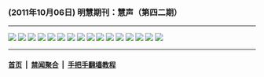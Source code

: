 ### (2011年10月06日) 明慧期刊：慧声（第四二期） 

---

<img src="http://qikan.minghui.org/mhqkpage/qikanimage/2011/10/06/huisheng-42-pdf-online1.png"/> 

<img src="http://qikan.minghui.org/mhqkpage/qikanimage/2011/10/06/huisheng-42-pdf-online2.png"/> 

<img src="http://qikan.minghui.org/mhqkpage/qikanimage/2011/10/06/huisheng-42-pdf-online3.png"/> 

<img src="http://qikan.minghui.org/mhqkpage/qikanimage/2011/10/06/huisheng-42-pdf-online4.png"/> 

<img src="http://qikan.minghui.org/mhqkpage/qikanimage/2011/10/06/huisheng-42-pdf-online5.png"/> 

<img src="http://qikan.minghui.org/mhqkpage/qikanimage/2011/10/06/huisheng-42-pdf-online6.png"/> 

<img src="http://qikan.minghui.org/mhqkpage/qikanimage/2011/10/06/huisheng-42-pdf-online7.png"/> 

<img src="http://qikan.minghui.org/mhqkpage/qikanimage/2011/10/06/huisheng-42-pdf-online8.png"/> 

<img src="http://qikan.minghui.org/mhqkpage/qikanimage/2011/10/06/huisheng-42-pdf-online9.png"/> 

<img src="http://qikan.minghui.org/mhqkpage/qikanimage/2011/10/06/huisheng-42-pdf-online10.png"/> 

<img src="http://qikan.minghui.org/mhqkpage/qikanimage/2011/10/06/huisheng-42-pdf-online11.png"/> 

<img src="http://qikan.minghui.org/mhqkpage/qikanimage/2011/10/06/huisheng-42-pdf-online12.png"/> 

<img src="http://qikan.minghui.org/mhqkpage/qikanimage/2011/10/06/huisheng-42-pdf-online13.png"/> 

<img src="http://qikan.minghui.org/mhqkpage/qikanimage/2011/10/06/huisheng-42-pdf-online14.png"/> 

<img src="http://qikan.minghui.org/mhqkpage/qikanimage/2011/10/06/huisheng-42-pdf-online15.png"/> 

<img src="http://qikan.minghui.org/mhqkpage/qikanimage/2011/10/06/huisheng-42-pdf-online16.png"/> 



---

#### [首页](../../../..) &nbsp;|&nbsp; [禁闻聚合](https://github.com/gfw-breaker/banned-news) &nbsp;|&nbsp; [手把手翻墙教程](https://github.com/gfw-breaker/guides) 